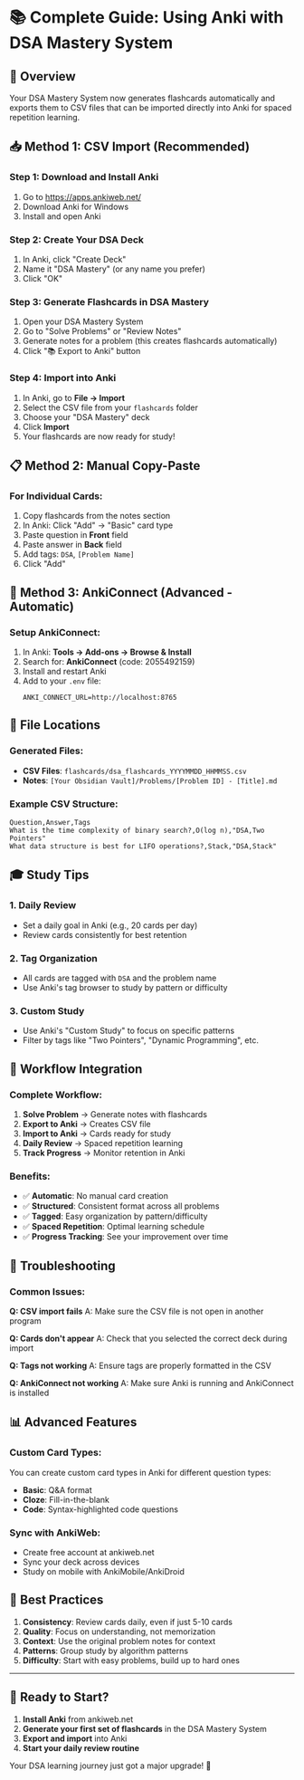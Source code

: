 # 📚 Complete Guide: Using Anki with DSA Mastery System

## 🎯 Overview

Your DSA Mastery System now generates flashcards automatically and exports them to CSV files that can be imported directly into Anki for spaced repetition learning.

## 📥 Method 1: CSV Import (Recommended)

### Step 1: Download and Install Anki

1. Go to https://apps.ankiweb.net/
2. Download Anki for Windows
3. Install and open Anki

### Step 2: Create Your DSA Deck

1. In Anki, click "Create Deck"
2. Name it "DSA Mastery" (or any name you prefer)
3. Click "OK"

### Step 3: Generate Flashcards in DSA Mastery

1. Open your DSA Mastery System
2. Go to "Solve Problems" or "Review Notes"
3. Generate notes for a problem (this creates flashcards automatically)
4. Click "📚 Export to Anki" button

### Step 4: Import into Anki

1. In Anki, go to **File → Import**
2. Select the CSV file from your `flashcards` folder
3. Choose your "DSA Mastery" deck
4. Click **Import**
5. Your flashcards are now ready for study!

## 📋 Method 2: Manual Copy-Paste

### For Individual Cards:

1. Copy flashcards from the notes section
2. In Anki: Click "Add" → "Basic" card type
3. Paste question in **Front** field
4. Paste answer in **Back** field
5. Add tags: `DSA`, `[Problem Name]`
6. Click "Add"

## 🔧 Method 3: AnkiConnect (Advanced - Automatic)

### Setup AnkiConnect:

1. In Anki: **Tools → Add-ons → Browse & Install**
2. Search for: **AnkiConnect** (code: 2055492159)
3. Install and restart Anki
4. Add to your `.env` file:
   ```
   ANKI_CONNECT_URL=http://localhost:8765
   ```

## 📁 File Locations

### Generated Files:

- **CSV Files**: `flashcards/dsa_flashcards_YYYYMMDD_HHMMSS.csv`
- **Notes**: `[Your Obsidian Vault]/Problems/[Problem ID] - [Title].md`

### Example CSV Structure:

```csv
Question,Answer,Tags
What is the time complexity of binary search?,O(log n),"DSA,Two Pointers"
What data structure is best for LIFO operations?,Stack,"DSA,Stack"
```

## 🎓 Study Tips

### 1. Daily Review

- Set a daily goal in Anki (e.g., 20 cards per day)
- Review cards consistently for best retention

### 2. Tag Organization

- All cards are tagged with `DSA` and the problem name
- Use Anki's tag browser to study by pattern or difficulty

### 3. Custom Study

- Use Anki's "Custom Study" to focus on specific patterns
- Filter by tags like "Two Pointers", "Dynamic Programming", etc.

## 🔄 Workflow Integration

### Complete Workflow:

1. **Solve Problem** → Generate notes with flashcards
2. **Export to Anki** → Creates CSV file
3. **Import to Anki** → Cards ready for study
4. **Daily Review** → Spaced repetition learning
5. **Track Progress** → Monitor retention in Anki

### Benefits:

- ✅ **Automatic**: No manual card creation
- ✅ **Structured**: Consistent format across all problems
- ✅ **Tagged**: Easy organization by pattern/difficulty
- ✅ **Spaced Repetition**: Optimal learning schedule
- ✅ **Progress Tracking**: See your improvement over time

## 🚨 Troubleshooting

### Common Issues:

**Q: CSV import fails**
A: Make sure the CSV file is not open in another program

**Q: Cards don't appear**
A: Check that you selected the correct deck during import

**Q: Tags not working**
A: Ensure tags are properly formatted in the CSV

**Q: AnkiConnect not working**
A: Make sure Anki is running and AnkiConnect is installed

## 📊 Advanced Features

### Custom Card Types:

You can create custom card types in Anki for different question types:

- **Basic**: Q&A format
- **Cloze**: Fill-in-the-blank
- **Code**: Syntax-highlighted code questions

### Sync with AnkiWeb:

- Create free account at ankiweb.net
- Sync your deck across devices
- Study on mobile with AnkiMobile/AnkiDroid

## 🎯 Best Practices

1. **Consistency**: Review cards daily, even if just 5-10 cards
2. **Quality**: Focus on understanding, not memorization
3. **Context**: Use the original problem notes for context
4. **Patterns**: Group study by algorithm patterns
5. **Difficulty**: Start with easy problems, build up to hard ones

---

## 🚀 Ready to Start?

1. **Install Anki** from ankiweb.net
2. **Generate your first set of flashcards** in the DSA Mastery System
3. **Export and import** into Anki
4. **Start your daily review routine**

Your DSA learning journey just got a major upgrade! 🎉
